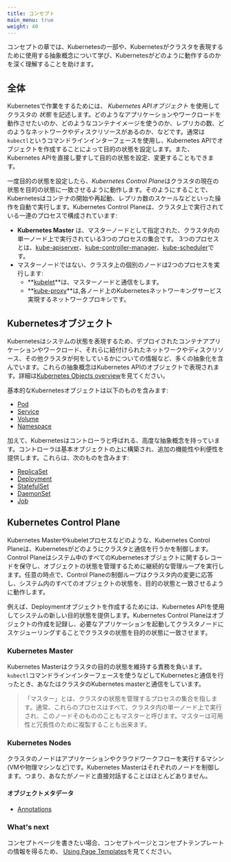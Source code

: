 ```yaml
---
title: コンセプト
main_menu: true
weight: 40
---
```


コンセプトの章では、Kubernetesの一部や、Kubernetesがクラスタを表現するために使用する抽象概念について学び、Kubernetesがどのように動作するのかを深く理解することを助けます。

## 全体

Kubernetesで作業をするためには、 *Kubernetes APIオブジェクト* を使用してクラスタの *状態* を記述します。どのようなアプリケーションやワークロードを動作させたいのか、どのようなコンテナイメージを使うのか、レプリカの数、どのようなネットワークやディスクリソースがあるのか、などです。通常は`kubectl`というコマンドラインインターフェースを使用し、Kubernetes APIでオブジェクトを作成することによって目的の状態を設定します。また、Kubernetes APIを直接し要すして目的の状態を設定、変更することもできます。

一度目的の状態を設定したら、*Kubernetes Control Plane*はクラスタの現在の状態を目的の状態に一致させるように動作します。そのようにすることで、Kubernetesはコンテナの開始や再起動、レプリカ数のスケールなどといった操作を自動で実行します。Kubernetes Control Planeは、クラスタ上で実行されている一連のプロセスで構成されています:

* **Kubernetes Master** は、マスターノードとして指定された、クラスタ内の単一ノード上で実行されている3つのプロセスの集合です。 3つのプロセスとは、[kube-apiserver](/docs/admin/kube-apiserver/)、[kube-controller-manager](/docs/admin/kube-controller-manager/)、[kube-scheduler](/docs/admin/kube-scheduler/)です。
* マスターノードではない、クラスタ上の個別のノードは2つのプロセスを実行します:
  * **[kubelet](/docs/admin/kubelet/)**は、マスターノードと通信をします。
  * **[kube-proxy](/docs/admin/kube-proxy/)**は,各ノード上のKubernetesネットワーキングサービス実現するネットワークプロキシです。

## Kubernetesオブジェクト

Kubernetesはシステムの状態を表現するため、デプロイされたコンテナアプリケーションやワークロード、それらに紐付けられたネットワークやディスクリソース、その他クラスタが何をしているかについての情報など、多くの抽象化を含んでいます。これらの抽象概念はKubernetes APIのオブジェクトで表現されます。詳細は[Kubernetes Objects overview](/docs/concepts/abstractions/overview/)を見てください。

基本的なKubernetesオブジェクトは以下のものを含みます:

* [Pod](/docs/concepts/workloads/pods/pod-overview/)
* [Service](/docs/concepts/services-networking/service/)
* [Volume](/docs/concepts/storage/volumes/)
* [Namespace](/docs/concepts/overview/working-with-objects/namespaces/)

加えて、Kubernetesはコントローラと呼ばれる、高度な抽象概念を持っています。コントローラは基本オブジェクトの上に構築され、追加の機能性や利便性を提供します。これらは、次のものを含みます:

* [ReplicaSet](/docs/concepts/workloads/controllers/replicaset/)
* [Deployment](/docs/concepts/workloads/controllers/deployment/)
* [StatefulSet](/docs/concepts/workloads/controllers/statefulset/)
* [DaemonSet](/docs/concepts/workloads/controllers/daemonset/)
* [Job](/docs/concepts/workloads/controllers/jobs-run-to-completion/)

## Kubernetes Control Plane

Kubernetes Masterやkubeletプロセスなどのような、Kubernetes Control Planeは、Kubernetesがどのようにクラスタと通信を行うかを制御します。Control Planeはシステム中のすべてのKubernetesオブジェクトに関するレコードを保守し、オブジェクトの状態を管理するために継続的な管理ループを実行します。任意の時点で、Control Planeの制御ループはクラスタ内の変更に応答し、システム内のすべてのオブジェクトの状態を、目的の状態と一致させるように動作します。

例えば、Deploymentオブジェクトを作成するためには、Kubernetes APIを使用してシステムの新しい目的状態を提供します。Kubernetes Control Planeはオブジェクトの作成を記録し、必要なアプリケーションを起動してクラスタノードにスケジューリングすることでクラスタの状態を目的の状態に一致させます。

### Kubernetes Master

Kubernetes Masterはクラスタの目的の状態を維持する責務を負います。 `kubectl`コマンドラインインターフェースを使うなどしてKubernetesと通信を行ったとき、あなたはクラスタのKubernetes masterと通信をしています。

> 「マスター」とは、クラスタの状態を管理するプロセスの集合を指します。通常、これらのプロセスはすべて、クラスタ内の単一ノード上で実行され、このノードそのもののこともマスターと呼びます。マスターは可用性と冗長性のために複製することも出来ます。

### Kubernetes Nodes

クラスタのノードはアプリケーションやクラウドワークフローを実行するマシン(VMや物理マシンなど)です。Kubernetes Masterはそれぞれのノードを制御します。つまり、あなたがノードと直接対話することはほとんどありません。

#### オブジェクトメタデータ


* [Annotations](/docs/concepts/overview/working-with-objects/annotations/)


### What's next

コンセプトページを書きたい場合、コンセプトページとコンセプトテンプレートの情報を得るため、
[Using Page Templates](/docs/home/contribute/page-templates/)を見てください。
